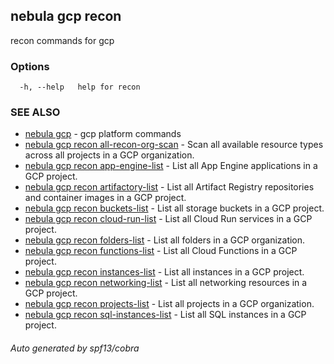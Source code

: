 ## nebula gcp recon

recon commands for gcp

### Options

```
  -h, --help   help for recon
```

### SEE ALSO

* [nebula gcp](nebula_gcp.md)	 - gcp platform commands
* [nebula gcp recon all-recon-org-scan](nebula_gcp_recon_all-recon-org-scan.md)	 - Scan all available resource types across all projects in a GCP organization.
* [nebula gcp recon app-engine-list](nebula_gcp_recon_app-engine-list.md)	 - List all App Engine applications in a GCP project.
* [nebula gcp recon artifactory-list](nebula_gcp_recon_artifactory-list.md)	 - List all Artifact Registry repositories and container images in a GCP project.
* [nebula gcp recon buckets-list](nebula_gcp_recon_buckets-list.md)	 - List all storage buckets in a GCP project.
* [nebula gcp recon cloud-run-list](nebula_gcp_recon_cloud-run-list.md)	 - List all Cloud Run services in a GCP project.
* [nebula gcp recon folders-list](nebula_gcp_recon_folders-list.md)	 - List all folders in a GCP organization.
* [nebula gcp recon functions-list](nebula_gcp_recon_functions-list.md)	 - List all Cloud Functions in a GCP project.
* [nebula gcp recon instances-list](nebula_gcp_recon_instances-list.md)	 - List all instances in a GCP project.
* [nebula gcp recon networking-list](nebula_gcp_recon_networking-list.md)	 - List all networking resources in a GCP project.
* [nebula gcp recon projects-list](nebula_gcp_recon_projects-list.md)	 - List all projects in a GCP organization.
* [nebula gcp recon sql-instances-list](nebula_gcp_recon_sql-instances-list.md)	 - List all SQL instances in a GCP project.

###### Auto generated by spf13/cobra
